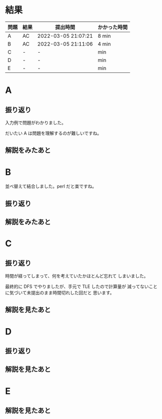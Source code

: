 # 結果

| 問題 | 結果 | 提出時間            | かかった時間 |
|------|------|---------------------|--------------|
| A    | AC   | 2022-03-05 21:07:21 | 8 min        |
| B    | AC   | 2022-03-05 21:11:06 | 4 min        |
| C    | -    | -                   |     min      |
| D    | -    | -                   |     min      |
| E    | -    | -                   |     min      |

# A

## 振り返り

入力例で問題がわかりました。

だいたい A は問題を理解するのが難しいですね。

## 解説をみたあと

# B

並べ替えて結合しました。perl だと楽ですね。

## 振り返り

## 解説をみたあと

# C

## 振り返り

時間が経ってしまって、何を考えていたかほとんど忘れて
しまいました。

最終的に DFS でやりましたが、手元で TLE したので計算量が
減ってないことに気づいて未提出のまま時間切れした回だと
思います。

## 解説を見たあと

# D

## 振り返り

## 解説を見たあと

# E

## 解説を見たあと
